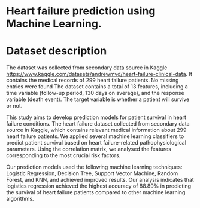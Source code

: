 # Heart failure prediction using Machine Learning.
# Dataset description
  The dataset was collected from secondary data source in Kaggle https://www.kaggle.com/datasets/andrewmvd/heart-failure-clinical-data. It contains the medical records of 299 heart failure patients. No missing entries were found
The dataset  contains a total of 13 features, including a time variable (follow-up period, 130 days on average), and the response variable (death event). The target variable is whether a patient will survive or not. 

  This study aims to develop prediction models for patient survival in heart failure conditions. The heart failure dataset collected from secondary data source in Kaggle, which contains relevant medical information about 299 heart failure patients. We applied several machine learning classifiers to predict patient survival based on heart failure-related pathophysiological parameters. Using the correlation matrix, we analysed the features corresponding to the most crucial risk factors.
  
  Our prediction models used the following machine learning techniques: Logistic Regression, Decision Tree, Support Vector Machine, Random Forest, and KNN, and achieved improved results. Our analysis indicates that logistics regression achieved the highest accuracy of 88.89% in predicting the survival of heart failure patients compared to other machine learning algorithms.
